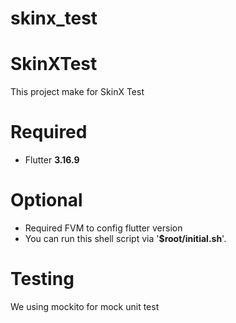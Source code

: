 # skinx_test

# SkinXTest
This project make for SkinX Test

# Required
- Flutter **3.16.9**

# Optional
- Required FVM to config flutter version
- You can run this shell script via '**$root/initial.sh**'.

# Testing
We using mockito for mock unit test
